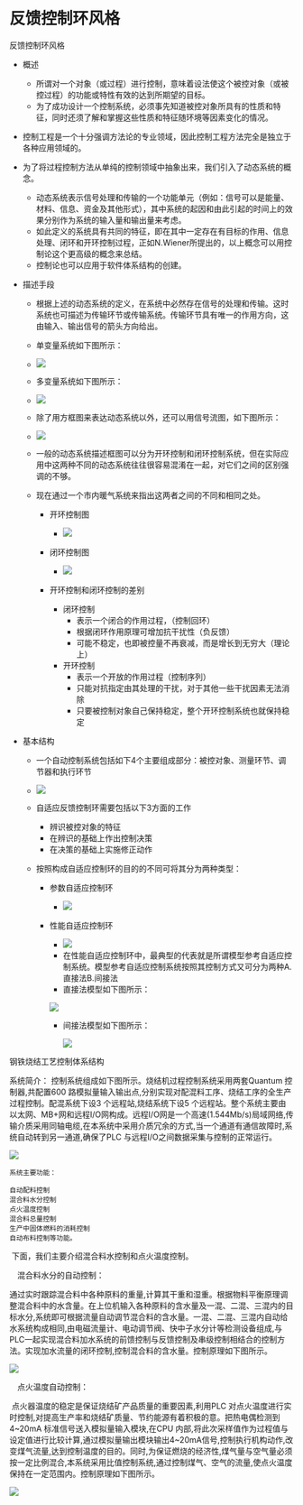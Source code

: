 # 反馈控制环风格

反馈控制环风格

- 概述

  - 所谓对一个对象（或过程）进行控制，意味着设法使这个被控对象（或被控过程）的功能或特性有效的达到所期望的目标。
  - 为了成功设计一个控制系统，必须事先知道被控对象所具有的性质和特征，同时还须了解和掌握这些性质和特征随环境等因素变化的情况。

- 控制工程是一个十分强调方法论的专业领域，因此控制工程方法完全是独立于各种应用领域的。

- 为了将过程控制方法从单纯的控制领域中抽象出来，我们引入了动态系统的概念。

  - 动态系统表示信号处理和传输的一个功能单元（例如：信号可以是能量、材料、信息、资金及其他形式），其中系统的起因和由此引起的时间上的效果分别作为系统的输入量和输出量来考虑。
  - 如此定义的系统具有共同的特征，即在其中一定存在有目标的作用、信息处理、闭环和开环控制过程，正如N.Wiener所提出的，以上概念可以用控制论这个更高级的概念来总结。
  - 控制论也可以应用于软件体系结构的创建。

- 描述手段

  - 根据上述的动态系统的定义，在系统中必然存在信号的处理和传输。这时系统也可描述为传输环节或传输系统。传输环节具有唯一的作用方向，这由输入、输出信号的箭头方向给出。
  - 单变量系统如下图所示：
  - ![](https://cdn.jsdelivr.net/gh/ZanderZhao/img20/file/20191221180505.png)
  - 多变量系统如下图所示：
  - ![](https://cdn.jsdelivr.net/gh/ZanderZhao/img20/file/20191221180524.png)
  - 除了用方框图来表达动态系统以外，还可以用信号流图，如下图所示： 
  - ![](https://cdn.jsdelivr.net/gh/ZanderZhao/img20/file/20191221180543.png)

  - 一般的动态系统描述框图可以分为开环控制和闭环控制系统，但在实际应用中这两种不同的动态系统往往很容易混淆在一起，对它们之间的区别强调的不够。

  - 现在通过一个市内暖气系统来指出这两者之间的不同和相同之处。

    - 开环控制图

      - ![](https://cdn.jsdelivr.net/gh/ZanderZhao/img20/file/20191221180609.png)

    - 闭环控制图

      - ![](https://cdn.jsdelivr.net/gh/ZanderZhao/img20/file/20191221180623.png)

    - 开环控制和闭环控制的差别

      - 闭环控制
        - 表示一个闭合的作用过程，（控制回环）
        - 根据闭环作用原理可增加抗干扰性（负反馈）
        - 可能不稳定，也即被控量不再衰减，而是增长到无穷大（理论上）
      - 开环控制
        - 表示一个开放的作用过程（控制序列）
        - 只能对抗指定由其处理的干扰，对于其他一些干扰因素无法消除
        - 只要被控制对象自己保持稳定，整个开环控制系统也就保持稳定

- 基本结构

  - 一个自动控制系统包括如下4个主要组成部分：被控对象、测量环节、调节器和执行环节

  - ![](https://cdn.jsdelivr.net/gh/ZanderZhao/img20/file/20191221180708.png)

  - 自适应反馈控制环需要包括以下3方面的工作

    - 辨识被控对象的特征
    - 在辨识的基础上作出控制决策
    - 在决策的基础上实施修正动作

  - 按照构成自适应控制环的目的的不同可将其分为两种类型：

    - 参数自适应控制环

      - ![](https://cdn.jsdelivr.net/gh/ZanderZhao/img20/file/20191221180727.png)

    - 性能自适应控制环

      - ![](https://cdn.jsdelivr.net/gh/ZanderZhao/img20/file/20191221180743.png)
      - 在性能自适应控制环中，最典型的代表就是所谓模型参考自适应控制系统。模型参考自适应控制系统按照其控制方式又可分为两种A.直接法B.间接法 
      - 直接法模型如下图所示：

      ![](https://cdn.jsdelivr.net/gh/ZanderZhao/img20/file/20191221180846.png)

      - 间接法模型如下图所示：

        ![](https://cdn.jsdelivr.net/gh/ZanderZhao/img20/file/20191221180858.png)

        

钢铁烧结工艺控制体系结构

系统简介：	控制系统组成如下图所示。烧结机过程控制系统采用两套Quantum 控制器,共配置600 路模拟量输入输出点,分别实现对配混料工序、烧结工序的全生产过程控制。配混系统下设3 个远程站,烧结系统下设5 个远程站。整个系统主要由以太网、MB+网和远程I/O网构成。远程I/O网是一个高速(1.544Mb/s)局域网络,传输介质采用同轴电缆,在本系统中采用介质冗余的方式,当一个通道有通信故障时,系统自动转到另一通道,确保了PLC 与远程I/O之间数据采集与控制的正常运行。

![](https://cdn.jsdelivr.net/gh/ZanderZhao/img20/file/20191221181002.png)







```
系统主要功能：

自动配料控制
混合料水分控制
点火温度控制
混合料总量控制
生产中固体燃料的消耗控制
自动布料控制等功能。

```

​	下面，我们主要介绍混合料水控制和点火温度控制。

　混合料水分的自动控制：

​		通过实时跟踪混合料中各种原料的重量,计算其干重和湿重。根据物料平衡原理调整混合料中的水含量。在上位机输入各种原料的含水量及一混、二混、三混内的目标水分,系统即可根据流量自动调节混合料的含水量。一混、二混、三混内自动给水系统构成相同,由电磁流量计、电动调节阀、快中子水分计等检测设备组成,与PLC一起实现混合料加水系统的前馈控制与反馈控制及串级控制相结合的控制方法。实现加水流量的闭环控制,控制混合料的含水量。控制原理如下图所示。

![](https://cdn.jsdelivr.net/gh/ZanderZhao/img20/file/20191221181057.png)



　点火温度自动控制：

​		点火器温度的稳定是保证烧结矿产品质量的重要因素,利用PLC 对点火温度进行实时控制,对提高生产率和烧结矿质量、节约能源有着积极的意。把热电偶检测到4~20mA 标准信号送入模拟量输入模块,在CPU 内部,将此次采样值作为过程值与设定值进行比较计算,通过模拟量输出模块输出4~20mA信号,控制执行机构动作,改变煤气流量,达到控制温度的目的。同时,为保证燃烧的经济性,煤气量与空气量必须按一定比例混合,本系统采用比值控制系统,通过控制煤气、空气的流量,使点火温度保持在一定范围内。控制原理如下图所示。

![](https://cdn.jsdelivr.net/gh/ZanderZhao/img20/file/20191221181124.png)





